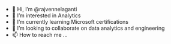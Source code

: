 - 👋 Hi, I’m @rajvennelaganti
- 👀 I’m interested in Analytics
- 🌱 I’m currently learning Microsoft certifications
- 💞️ I’m looking to collaborate on data analytics and engineering
- 📫 How to reach me ...

<!---
rajvennelaganti/rajvennelaganti is a ✨ special ✨ repository because its `README.md` (this file) appears on your GitHub profile.
You can click the Preview link to take a look at your changes.
--->
